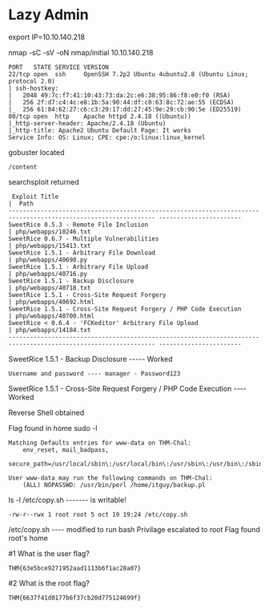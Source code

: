 # Lazy Admin

export IP=10.10.140.218

nmap -sC -sV -oN nmap/initial 10.10.140.218

```
PORT   STATE SERVICE VERSION
22/tcp open  ssh     OpenSSH 7.2p2 Ubuntu 4ubuntu2.8 (Ubuntu Linux; protocol 2.0)
| ssh-hostkey: 
|   2048 49:7c:f7:41:10:43:73:da:2c:e6:38:95:86:f8:e0:f0 (RSA)
|   256 2f:d7:c4:4c:e8:1b:5a:90:44:df:c0:63:8c:72:ae:55 (ECDSA)
|_  256 61:84:62:27:c6:c3:29:17:dd:27:45:9e:29:cb:90:5e (ED25519)
80/tcp open  http    Apache httpd 2.4.18 ((Ubuntu))
|_http-server-header: Apache/2.4.18 (Ubuntu)
|_http-title: Apache2 Ubuntu Default Page: It works
Service Info: OS: Linux; CPE: cpe:/o:linux:linux_kernel

```

gobuster located

```
/content

```
searchsploit returned

```
 Exploit Title                                                                                                 |  Path
--------------------------------------------------------------------------------------------------------------- -----------------------
SweetRice 0.5.3 - Remote File Inclusion                                                                        | php/webapps/10246.txt
SweetRice 0.6.7 - Multiple Vulnerabilities                                                                     | php/webapps/15413.txt
SweetRice 1.5.1 - Arbitrary File Download                                                                      | php/webapps/40698.py
SweetRice 1.5.1 - Arbitrary File Upload                                                                        | php/webapps/40716.py
SweetRice 1.5.1 - Backup Disclosure                                                                            | php/webapps/40718.txt
SweetRice 1.5.1 - Cross-Site Request Forgery                                                                   | php/webapps/40692.html
SweetRice 1.5.1 - Cross-Site Request Forgery / PHP Code Execution                                              | php/webapps/40700.html
SweetRice < 0.6.4 - 'FCKeditor' Arbitrary File Upload                                                          | php/webapps/14184.txt
--------------------------------------------------------------------------------------------------------------- -----------------------

```

SweetRice 1.5.1 - Backup Disclosure  ----- Worked
```
Username and password ---- manager - Password123

```
SweetRice 1.5.1 - Cross-Site Request Forgery / PHP Code Execution  ---- Worked


Reverse Shell obtained

Flag found in home
sudo -l
```
Matching Defaults entries for www-data on THM-Chal:
    env_reset, mail_badpass,
    secure_path=/usr/local/sbin\:/usr/local/bin\:/usr/sbin\:/usr/bin\:/sbin\:/bin\:/snap/bin

User www-data may run the following commands on THM-Chal:
    (ALL) NOPASSWD: /usr/bin/perl /home/itguy/backup.pl
```
ls -l /etc/copy.sh ------- is writable!
```
-rw-r--rwx 1 root root 5 oct 19 19:24 /etc/copy.sh

```
/etc/copy.sh  ---- modified to run bash
Privilage escalated to root
Flag found root's home


#1 What is the user flag?

```
THM{63e5bce9271952aad1113b6f1ac28a07}
```

#2 What is the root flag?

```
THM{6637f41d0177b6f37cb20d775124699f}
```




